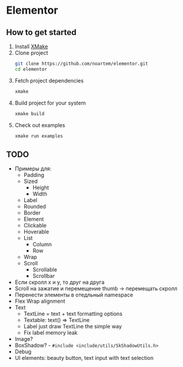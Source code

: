 # Elementor

## How to get started

1. Install [XMake](https://xmake.io)
2. Clone project
    ```bash
    git clone https://github.com/noartem/elementor.git
    cd elementor
    ```
3. Fetch project dependencies
    ```bash
    xmake
    ```
4. Build project for your system
    ```bash
    xmake build
    ```
5. Check out examples
    ```bash
    xmake run examples
    ```

## TODO

* Примеры для:
    * Padding
    * Sized
        * Height
        * Width
    * Label
    * Rounded
    * Border
    * Element
    * Clickable
    * Hoverable
    * List
        * Column
        * Row
    * Wrap
    * Scroll
        * Scrollable
        * Scrollbar
* Если скролл x и y, то друг на друга
* Scroll на зажатие и перемещение thumb -> перемещать скролл
* Перенести элементы в отедльный namespace
* Flex Wrap alignment
* Text
    * TextLine = text + text formatting options
    * Textable: text() => TextLine
    * Label just draw TextLine the simple way
    * Fix label memory leak
* Image?
* BoxShadow? - `#include <include/utils/SkShadowUtils.h>`
* Debug
* UI elements: beauty button, text input with text selection

